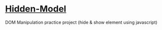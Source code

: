 # [Hidden-Model](https://rahuldangeofficial.github.io/hidden-model/)
DOM Manipulation practice project (hide &amp; show element using javascript)
